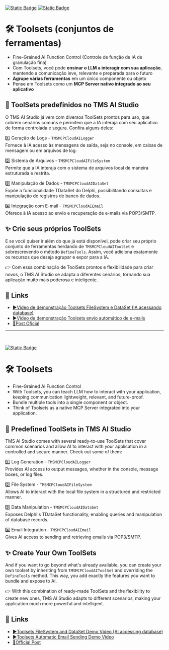 [![Static Badge](https://img.shields.io/badge/Portugu%C3%AAs-(ptBR)-green)](https://github.com/Code4Delphi/ia-na-pratica/tree/master/Samples/Toolsets#%EF%B8%8F-toolsets-conjuntos-de-ferramentas)
[![Static Badge](https://img.shields.io/badge/English-(en)-red)](https://github.com/Code4Delphi/ia-na-pratica/tree/master/Samples/Toolsets#%EF%B8%8F-toolsets)

# 🛠️ Toolsets (conjuntos de ferramentas)
- Fine-Grained AI Function Control (Controle de função de IA de granulação fina)
- Com Toolsets, você pode **ensinar o LLM a interagir com sua aplicação**, mantendo a comunicação leve, relevante e preparada para o futuro
- **Agrupe várias ferramentas** em um único componente ou objeto
- Pense em Toolsets como um **MCP Server nativo integrado ao seu aplicativo**


## 🚀 ToolSets predefinidos no TMS AI Studio

O TMS AI Studio já vem com diversos ToolSets prontos para uso, que cobrem cenários comuns e permitem que a IA interaja com seu aplicativo de forma controlada e segura. Confira alguns deles:

1️⃣ Geração de Logs - `TMSMCPCloudAILogger` <br/>
Fornece à IA acesso às mensagens de saída, seja no console, em caixas de mensagem ou em arquivos de log.

2️⃣ Sistema de Arquivos - `TMSMCPCloudAIFileSystem` <br/>
Permite que a IA interaja com o sistema de arquivos local de maneira estruturada e restrita.

3️⃣ Manipulação de Dados - `TMSMCPCloudAIDataSet` <br/>
Expõe a funcionalidade TDataSet do Delphi, possibilitando consultas e manipulação de registros de banco de dados.

4️⃣ Integração com E-mail - `TMSMCPCloudAIEmail` <br/>
Oferece à IA acesso ao envio e recuperação de e-mails via POP3/SMTP.


## ✨ Crie seus próprios ToolSets

E se você quiser ir além do que já está disponível, pode criar seu próprio conjunto de ferramentas herdando de `TMSMCPCloudAIToolSet` e sobrescrevendo o método `DefineTools`.
Assim, você adiciona exatamente os recursos que deseja agrupar e expor para a IA.

👉 Com essa combinação de ToolSets prontos e flexibilidade para criar novos, o TMS AI Studio se adapta a diferentes cenários, tornando sua aplicação muito mais poderosa e inteligente.


## 🔗 Links
- [▶️Vídeo de demonstração Toolsets FileSystem e DataSet (IA acessando database)](https://www.youtube.com/watch?v=M61eWjI2zms&list=PLLHSz4dOnnN237tIxJI10E5cy1dgXJxgP)
- [▶️Vídeo de demonstração Toolsets envio automático de e-mails](https://www.youtube.com/watch?v=nrPhjpU2Ltk&list=PLLHSz4dOnnN237tIxJI10E5cy1dgXJxgP)
- [📰Post Oficial](https://www.tmssoftware.com/site/blog.asp?post=2382)

---

<br/>

[![Static Badge](https://img.shields.io/badge/English-(en)-red)](https://github.com/Code4Delphi/ia-na-pratica/tree/master/Samples/Toolsets#%EF%B8%8F-toolsets)
# 🛠️ Toolsets
- Fine-Grained AI Function Control
- With Toolsets, you can teach LLM how to interact with your application, keeping communication lightweight, relevant, and future-proof.
- Bundle multiple tools into a single component or object.
- Think of Toolsets as a native MCP Server integrated into your application.

## 🚀 Predefined ToolSets in TMS AI Studio

TMS AI Studio comes with several ready-to-use ToolSets that cover common scenarios and allow AI to interact with your application in a controlled and secure manner. Check out some of them:

1️⃣ Log Generation - `TMSMCPCloudAILogger` <br/>
Provides AI access to output messages, whether in the console, message boxes, or log files.

2️⃣ File System - `TMSMCPCloudAIFileSystem` <br/>
Allows AI to interact with the local file system in a structured and restricted manner.

3️⃣ Data Manipulation - `TMSMCPCloudAIDataSet` <br/>
Exposes Delphi's TDataSet functionality, enabling queries and manipulation of database records.

4️⃣ Email Integration - `TMSMCPCloudAIEmail` <br/>
Gives AI access to sending and retrieving emails via POP3/SMTP.

## ✨ Create Your Own ToolSets

And if you want to go beyond what's already available, you can create your own toolset by inheriting from `TMSMCPCloudAIToolSet` and overriding the `DefineTools` method.
This way, you add exactly the features you want to bundle and expose to AI.

👉 With this combination of ready-made ToolSets and the flexibility to create new ones, TMS AI Studio adapts to different scenarios, making your application much more powerful and intelligent.

## 🔗 Links
- [▶️Toolsets FileSystem and DataSet Demo Video (AI accessing database)](https://www.youtube.com/watch?v=M61eWjI2zms&list=PLLHSz4dOnnN237tIxJI10E5cy1dgXJxgP)
- [▶️Toolsets Automatic Email Sending Demo Video](https://www.youtube.com/watch?v=nrPhjpU2Ltk&list=PLLHSz4dOnnN237tIxJI10E5cy1dgXJxgP)
- [📰Official Post](https://www.tmssoftware.com/site/blog.asp?post=2382)
